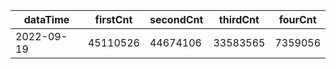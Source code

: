 |dataTime|firstCnt|secondCnt|thirdCnt|fourCnt|
|-|-|-|-|-|
|2022-09-19|45110526|44674106|33583565|7359056|